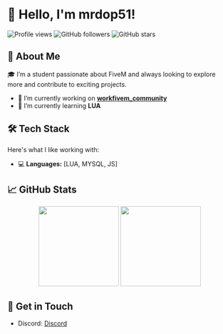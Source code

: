 # 👋 Hello, I'm mrdop51!

![Profile views](https://komarev.com/ghpvc/?username=mrdop51&color=blueviolet)
![GitHub followers](https://img.shields.io/github/followers/mrdop51?label=Followers)
![GitHub stars](https://img.shields.io/github/stars/mrdop51?label=Stars)

## 🚀 About Me

🎓 I’m a student passionate about FiveM and always looking to explore more and contribute to exciting projects.

- 🔭 I’m currently working on **[workfivem_community](https://github.com/epyidev/workfivem_community)**
- 🌱 I’m currently learning **LUA**

## 🛠️ Tech Stack

Here's what I like working with:

- 💻 **Languages:** [LUA, MYSQL, JS]

## 📈 GitHub Stats

<p align="center">
  <img height="180em" src="https://github-readme-stats.vercel.app/api?username=mrdop51&show_icons=true&hide_border=true&&count_private=true&include_all_commits=true&theme=radical" />
  <img height="180em" src="https://github-readme-streak-stats.herokuapp.com/?user=mrdop51&theme=radical&hide_border=true" />
</p>

## 💼 Get in Touch

- Discord: [Discord]()
